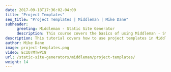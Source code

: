 ```yaml
---
date: 2017-09-18T17:36:02-04:00
title: "Project Templates"
seo_title: "Project Templates | Middleman | Mike Dane"
subheader:
     greeting: Middleman - Static Site Generator
     description: This course covers the basics of using Middleman - Static Site Generator. Work your way through the videos/articles and I'll teach you everything you need to know to create a professional and scalable website or blog!
description: This tutorial covers how to use project templates in Middleman -  Static Site Generator.
author: Mike Dane
image: project-templates.png
video: EcIUrMTwPI8
url: /static-site-generators/middleman/project-templates/
weight: 14
---
```

